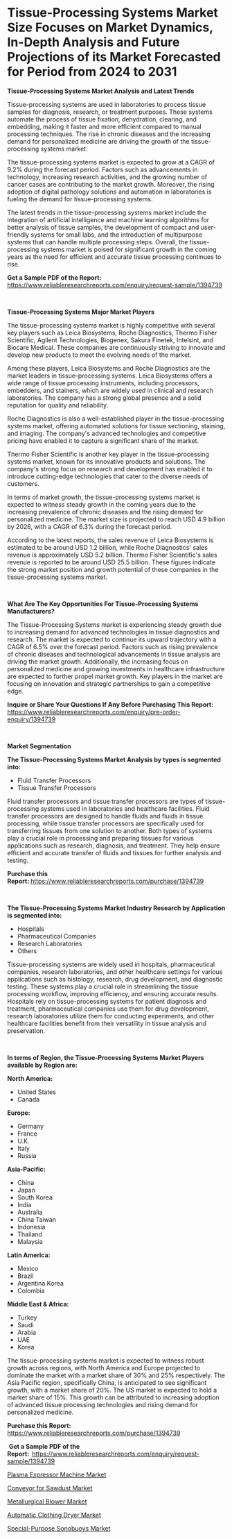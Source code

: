 <p><h1>Tissue-Processing Systems Market Size Focuses on Market Dynamics, In-Depth Analysis and Future Projections of its Market Forecasted for Period from 2024 to 2031</h1></p><p><strong>Tissue-Processing Systems Market Analysis and Latest Trends</strong></p>
<p><p>Tissue-processing systems are used in laboratories to process tissue samples for diagnosis, research, or treatment purposes. These systems automate the process of tissue fixation, dehydration, clearing, and embedding, making it faster and more efficient compared to manual processing techniques. The rise in chronic diseases and the increasing demand for personalized medicine are driving the growth of the tissue-processing systems market.</p><p>The tissue-processing systems market is expected to grow at a CAGR of 9.2% during the forecast period. Factors such as advancements in technology, increasing research activities, and the growing number of cancer cases are contributing to the market growth. Moreover, the rising adoption of digital pathology solutions and automation in laboratories is fueling the demand for tissue-processing systems.</p><p>The latest trends in the tissue-processing systems market include the integration of artificial intelligence and machine learning algorithms for better analysis of tissue samples, the development of compact and user-friendly systems for small labs, and the introduction of multipurpose systems that can handle multiple processing steps. Overall, the tissue-processing systems market is poised for significant growth in the coming years as the need for efficient and accurate tissue processing continues to rise.</p></p>
<p><strong>Get a Sample PDF of the Report:&nbsp;</strong> <a href="https://www.reliableresearchreports.com/enquiry/request-sample/1394739">https://www.reliableresearchreports.com/enquiry/request-sample/1394739</a></p>
<p>&nbsp;</p>
<p><strong>Tissue-Processing Systems Major Market Players</strong></p>
<p><p>The tissue-processing systems market is highly competitive with several key players such as Leica Biosystems, Roche Diagnostics, Thermo Fisher Scientific, Agilent Technologies, Biogenex, Sakura Finetek, Intelsint, and Biocare Medical. These companies are continuously striving to innovate and develop new products to meet the evolving needs of the market.</p><p>Among these players, Leica Biosystems and Roche Diagnostics are the market leaders in tissue-processing systems. Leica Biosystems offers a wide range of tissue processing instruments, including processors, embedders, and stainers, which are widely used in clinical and research laboratories. The company has a strong global presence and a solid reputation for quality and reliability.</p><p>Roche Diagnostics is also a well-established player in the tissue-processing systems market, offering automated solutions for tissue sectioning, staining, and imaging. The company's advanced technologies and competitive pricing have enabled it to capture a significant share of the market.</p><p>Thermo Fisher Scientific is another key player in the tissue-processing systems market, known for its innovative products and solutions. The company's strong focus on research and development has enabled it to introduce cutting-edge technologies that cater to the diverse needs of customers.</p><p>In terms of market growth, the tissue-processing systems market is expected to witness steady growth in the coming years due to the increasing prevalence of chronic diseases and the rising demand for personalized medicine. The market size is projected to reach USD 4.9 billion by 2026, with a CAGR of 6.3% during the forecast period.</p><p>According to the latest reports, the sales revenue of Leica Biosystems is estimated to be around USD 1.2 billion, while Roche Diagnostics' sales revenue is approximately USD 5.2 billion. Thermo Fisher Scientific's sales revenue is reported to be around USD 25.5 billion. These figures indicate the strong market position and growth potential of these companies in the tissue-processing systems market.</p></p>
<p>&nbsp;</p>
<p><strong>What Are The Key Opportunities For Tissue-Processing Systems Manufacturers?</strong></p>
<p><p>The Tissue-Processing Systems market is experiencing steady growth due to increasing demand for advanced technologies in tissue diagnostics and research. The market is expected to continue its upward trajectory with a CAGR of 6.5% over the forecast period. Factors such as rising prevalence of chronic diseases and technological advancements in tissue analysis are driving the market growth. Additionally, the increasing focus on personalized medicine and growing investments in healthcare infrastructure are expected to further propel market growth. Key players in the market are focusing on innovation and strategic partnerships to gain a competitive edge.</p></p>
<p><strong>Inquire or Share Your Questions If Any Before Purchasing This Report:</strong> <a href="https://www.reliableresearchreports.com/enquiry/pre-order-enquiry/1394739">https://www.reliableresearchreports.com/enquiry/pre-order-enquiry/1394739</a></p>
<p>&nbsp;</p>
<p><strong>Market Segmentation</strong></p>
<p><strong>The Tissue-Processing Systems Market Analysis by types is segmented into:</strong></p>
<p><ul><li>Fluid Transfer Processors</li><li>Tissue Transfer Processors</li></ul></p>
<p><p>Fluid transfer processors and tissue transfer processors are types of tissue-processing systems used in laboratories and healthcare facilities. Fluid transfer processors are designed to handle fluids and fluids in tissue processing, while tissue transfer processors are specifically used for transferring tissues from one solution to another. Both types of systems play a crucial role in processing and preparing tissues for various applications such as research, diagnosis, and treatment. They help ensure efficient and accurate transfer of fluids and tissues for further analysis and testing.</p></p>
<p><strong>Purchase this Report:&nbsp;</strong><a href="https://www.reliableresearchreports.com/purchase/1394739">https://www.reliableresearchreports.com/purchase/1394739</a></p>
<p>&nbsp;</p>
<p><strong>The Tissue-Processing Systems Market Industry Research by Application is segmented into:</strong></p>
<p><ul><li>Hospitals</li><li>Pharmaceutical Companies</li><li>Research Laboratories</li><li>Others</li></ul></p>
<p><p>Tissue-processing systems are widely used in hospitals, pharmaceutical companies, research laboratories, and other healthcare settings for various applications such as histology, research, drug development, and diagnostic testing. These systems play a crucial role in streamlining the tissue processing workflow, improving efficiency, and ensuring accurate results. Hospitals rely on tissue-processing systems for patient diagnosis and treatment, pharmaceutical companies use them for drug development, research laboratories utilize them for conducting experiments, and other healthcare facilities benefit from their versatility in tissue analysis and preservation.</p></p>
<p>&nbsp;</p>
<p><strong>In terms of Region, the Tissue-Processing Systems Market Players available by Region are:</strong></p>
<p>
    <p> <strong> North America: </strong>
        <ul>
            <li>United States</li>
            <li>Canada</li>
        </ul>
        </p> 
    <p> <strong> Europe: </strong>
        <ul>
            <li>Germany</li>
            <li>France</li>
            <li>U.K.</li>
            <li>Italy</li>
            <li>Russia</li>
        </ul>
        </p> 
    <p> <strong> Asia-Pacific: </strong>
        <ul>
            <li>China</li>
            <li>Japan</li>
            <li>South Korea</li>
            <li>India</li>
            <li>Australia</li>
            <li>China Taiwan</li>
            <li>Indonesia</li>
            <li>Thailand</li>
            <li>Malaysia</li>
        </ul>
        </p> 
    <p> <strong> Latin America: </strong>
        <ul>
            <li>Mexico</li>
            <li>Brazil</li>
            <li>Argentina Korea</li>
            <li>Colombia</li>
        </ul>
        </p> 
    <p> <strong> Middle East & Africa: </strong>
        <ul>
            <li>Turkey</li>
            <li>Saudi</li>
            <li>Arabia</li>
            <li>UAE</li>
            <li>Korea</li>
        </ul>
    </p>
    </p>
<p><p>The tissue-processing systems market is expected to witness robust growth across regions, with North America and Europe projected to dominate the market with a market share of 30% and 25% respectively. The Asia Pacific region, specifically China, is anticipated to see significant growth, with a market share of 20%. The US market is expected to hold a market share of 15%. This growth can be attributed to increasing adoption of advanced tissue processing technologies and rising demand for personalized medicine.</p></p>
<p><strong>Purchase this Report: </strong><a href="https://www.reliableresearchreports.com/purchase/1394739">https://www.reliableresearchreports.com/purchase/1394739</a></p>
<p>&nbsp;<strong>Get a Sample PDF of the Report:&nbsp;&nbsp;</strong><a href="https://www.reliableresearchreports.com/enquiry/request-sample/1394739">https://www.reliableresearchreports.com/enquiry/request-sample/1394739</a></p>
<p><strong></strong></p>
<p><p><a href="https://medium.com/@marcosratke/plasma-expressor-machine-market-competitive-analysis-market-trends-and-forecast-to-2031-fd28e47424d7">Plasma Expressor Machine Market</a></p><p><a href="https://medium.com/@sydniledner/conveyor-for-sawdust-nbsp-market-focuses-on-market-share-size-and-projected-forecast-till-2031-fd3a8ccdc762">Conveyor for Sawdust Market</a></p><p><a href="https://medium.com/@marcosratke/metallurgical-blower-market-the-key-to-successful-business-strategy-forecast-till-2031-cc4e4602678b">Metallurgical Blower Market</a></p><p><a href="https://medium.com/@marcosratke/automatic-clothing-dryer-market-size-reveals-the-best-marketing-channels-in-global-industry-f9f37dea5777">Automatic Clothing Dryer Market</a></p><p><a href="https://medium.com/@marcosratke/special-purpose-sonobuoys-market-size-and-market-trends-complete-industry-overview-2024-to-2031-54b9e290845a">Special-Purpose Sonobuoys Market</a></p></p>